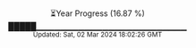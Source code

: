<p align="center">
⏳Year Progress (16.87 %)<br>
█████▁▁▁▁▁▁▁▁▁▁▁▁▁▁▁▁▁▁▁▁▁▁▁▁▁ <br>
<sub>Updated: Sat, 02 Mar 2024 18:02:26 GMT</sub>
</p>

